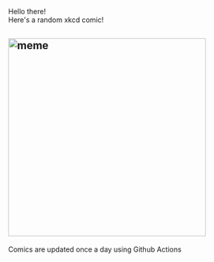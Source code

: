 Hello there! <br>Here's a random xkcd comic!<br>
## <img src="https://imgs.xkcd.com/comics/dependency.png" alt="meme" width="400"/><br>
Comics are updated once a day using Github Actions